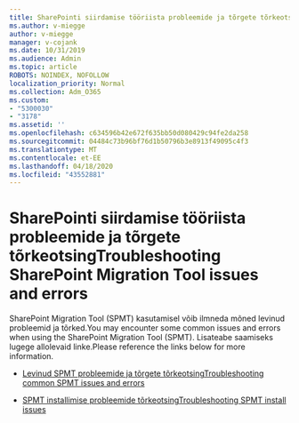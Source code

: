 ```yaml
---
title: SharePointi siirdamise tööriista probleemide ja tõrgete tõrkeotsing
ms.author: v-miegge
author: v-miegge
manager: v-cojank
ms.date: 10/31/2019
ms.audience: Admin
ms.topic: article
ROBOTS: NOINDEX, NOFOLLOW
localization_priority: Normal
ms.collection: Adm_O365
ms.custom:
- "5300030"
- "3178"
ms.assetid: ''
ms.openlocfilehash: c634596b42e672f635bb50d080429c94fe2da258
ms.sourcegitcommit: 04484c73b96bf76d1b50796b3e8913f49095c4f3
ms.translationtype: MT
ms.contentlocale: et-EE
ms.lasthandoff: 04/18/2020
ms.locfileid: "43552881"
---
```

# <a name="troubleshooting-sharepoint-migration-tool-issues-and-errors"></a><span data-ttu-id="e6054-102">SharePointi siirdamise tööriista probleemide ja tõrgete tõrkeotsing</span><span class="sxs-lookup"><span data-stu-id="e6054-102">Troubleshooting SharePoint Migration Tool issues and errors</span></span>

<span data-ttu-id="e6054-103">SharePoint Migration Tool (SPMT) kasutamisel võib ilmneda mõned levinud probleemid ja tõrked.</span><span class="sxs-lookup"><span data-stu-id="e6054-103">You may encounter some common issues and errors when using the SharePoint Migration Tool (SPMT).</span></span> <span data-ttu-id="e6054-104">Lisateabe saamiseks lugege allolevaid linke.</span><span class="sxs-lookup"><span data-stu-id="e6054-104">Please reference the links below for more information.</span></span>

- [<span data-ttu-id="e6054-105">Levinud SPMT probleemide ja tõrgete tõrkeotsing</span><span class="sxs-lookup"><span data-stu-id="e6054-105">Troubleshooting common SPMT issues and errors</span></span>](https://docs.microsoft.com/sharepointmigration/troubleshooting-common-spmt-issues)

- [<span data-ttu-id="e6054-106">SPMT installimise probleemide tõrkeotsing</span><span class="sxs-lookup"><span data-stu-id="e6054-106">Troubleshooting SPMT install issues</span></span>](https://docs.microsoft.com/sharepointmigration/spmt-install-issues)

